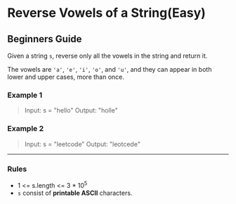 # Reverse Vowels of a String(Easy)

## Beginners Guide

Given a string `s`, reverse only all the vowels in the string and return it.

The vowels are `'a'`, `'e'`, `'i'`, `'o'`, and `'u'`, and they can appear in both lower and upper cases, more than once.

### Example 1

> Input: s = "hello"
Output: "holle"

### Example 2

> Input: s = "leetcode"
Output: "leotcede"

---

### Rules

* 1 <= s.length <= 3 * 10$^5$
* `s` consist of **printable ASCII** characters.
